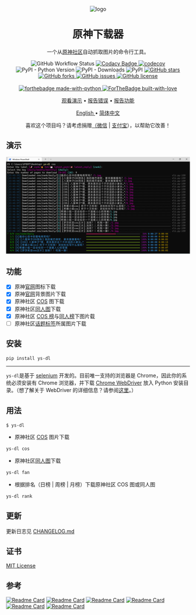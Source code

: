 <p align="center">
    <img alt="logo" src="./image/favicon.ico" />
    <h1 align="center">原神下载器</h1>
    <p align="center">一个从<a href="https://bbs.mihoyo.com/ys/">原神社区</a>自动抓取图片的命令行工具。
    </p>
</p>
<p align="center">
    <img src="https://img.shields.io/github/workflow/status/XavierJiezou/ys-dl/Release" alt="GitHub Workflow Status">
    <a
        href="https://www.codacy.com/gh/XavierJiezou/ys-dl/dashboard?utm_source=github.com&amp;utm_medium=referral&amp;utm_content=XavierJiezou/ys-dl&amp;utm_campaign=Badge_Grade">
        <img src="https://app.codacy.com/project/badge/Grade/c2f85c8d6b8a4892b40059703f087eab" alt="Codacy Badge">
    </a>
    <a href="https://codecov.io/gh/XavierJiezou/ys-dl">
        <img src="https://codecov.io/gh/XavierJiezou/ys-dl/branch/main/graph/badge.svg?token=QpCLcUGoYx" alt="codecov">
    </a>
    <img src="https://img.shields.io/pypi/pyversions/ys-dl" alt="PyPI - Python Version">
    <img src="https://img.shields.io/pypi/dm/ys-dl" alt="PyPI - Downloads">
    <img src="https://img.shields.io/pypi/v/ys-dl" alt="PyPI">
    <a href="https://github.com/XavierJiezou/ys-dl/stargazers">
        <img src="https://img.shields.io/github/stars/XavierJiezou/ys-dl" alt="GitHub stars">
    </a>
    <a href="https://github.com/XavierJiezou/ys-dl/network">
        <img src="https://img.shields.io/github/forks/XavierJiezou/ys-dl" alt="GitHub forks">
    </a>
    <a href="https://github.com/XavierJiezou/ys-dl/issues">
        <img src="https://img.shields.io/github/issues/XavierJiezou/ys-dl" alt="GitHub issues">
    </a>
    <a href="https://github.com/XavierJiezou/ys-dl/blob/main/LICENSE">
        <img src="https://img.shields.io/github/license/XavierJiezou/ys-dl" alt="GitHub license">
    </a>
    <br />
    <br />
    <a href="https://www.python.org/">
        <img src="http://ForTheBadge.com/images/badges/made-with-python.svg" alt="forthebadge made-with-python">
    </a>
        <a href="https://github.com/XavierJiezou">
        <img src="http://ForTheBadge.com/images/badges/built-with-love.svg" alt="ForTheBadge built-with-love">
        </a>
    </p>

  <p align="center">
    <a href="#demo">观看演示</a>
    •
    <a href="https://github.com/xavierjiezou/ys-dl/issues/new">报告错误</a>
    •
    <a href="https://github.com/xavierjiezou/ys-dl/issues/new">报告功能</a>
  </p>
  <p align="center">
    <a href="/docs/README.en.md">English </a>
    •
    <a href="/docs/README.cn.md">简体中文</a>
  </p>
</p>
<p align="center">喜欢这个项目吗？请考虑捐赠<a href="https://paypal.me/xavierjiezou?country.x=C2&locale.x=zh_XC">（<a href="https://cdn.jsdelivr.net/gh/XavierJiezou/ys-dl@main/image/wechat.jpg">微信</a> | <a href="https://cdn.jsdelivr.net/gh/XavierJiezou/ys-dl@main/image/alipay.jpg">支付宝</a>）</a>，以帮助它改善！

## 演示

![demo](./image/demo.png)

## 功能

- [x] 原神[官网](https://ys.mihoyo.com/)图标下载
- [x] 原神[官网](https://ys.mihoyo.com/)背景图片下载
- [x] 原神社区 [COS](https://bbs.mihoyo.com/ys/home/49) 图下载
- [x] 原神社区[同人图](https://bbs.mihoyo.com/ys/home/29)下载
- [x] 原神社区 [COS 榜](https://bbs.mihoyo.com/ys/imgRanking/49/1)与[同人榜](https://bbs.mihoyo.com/ys/imgRanking/29/1)下图片载
- [ ] 原神社区[话题标签](https://bbs.mihoyo.com/ys/topicDetail/558)所属图片下载

## 安装

```bash
pip install ys-dl
```

---

`ys-dl`是基于 [selenium](https://www.selenium.dev/) 开发的。目前唯一支持的浏览器是 Chrome，因此你的系统必须安装有 Chrome 浏览器，并下载 [Chrome WebDriver](https://chromedriver.chromium.org/downloads) 放入 Python 安装目录。（想了解关于 WebDriver 的详细信息？请参阅[这里](https://www.selenium.dev/documentation/webdriver/getting_started/install_drivers/)。）

## 用法

`$ ys-dl`

- 原神社区 [COS](https://bbs.mihoyo.com/ys/home/49) 图片下载

```bash
ys-dl cos
```

- 原神社区[同人图](https://bbs.mihoyo.com/ys/home/29)下载

```bash
ys-dl fan
```

- 根据排名（日榜 | 周榜 | 月榜）下载原神社区 COS 图或同人图

```bash
ys-dl rank
```

## 更新

更新日志见 [CHANGELOG.md](CHANGELOG.md)

## 证书

[MIT License](License)

## 参考

[![Readme Card](https://github-readme-stats.vercel.app/api/pin/?username=python-poetry&repo=poetry)](https://github.com/python-poetry/poetry)
[![Readme Card](https://github-readme-stats.vercel.app/api/pin/?username=SeleniumHQ&repo=selenium)](https://github.com/SeleniumHQ/selenium)
[![Readme Card](https://github-readme-stats.vercel.app/api/pin/?username=psf&repo=requests)](https://github.com/psf/requests)
[![Readme Card](https://github-readme-stats.vercel.app/api/pin/?username=Textualize&repo=rich)](https://github.com/Textualize/rich)
[![Readme Card](https://github-readme-stats.vercel.app/api/pin/?username=google&repo=python-fire)](https://github.com/google/python-fire)
[![Readme Card](https://github-readme-stats.vercel.app/api/pin/?username=pytest-dev&repo=pytest)](https://github.com/pytest-dev/pytest)
